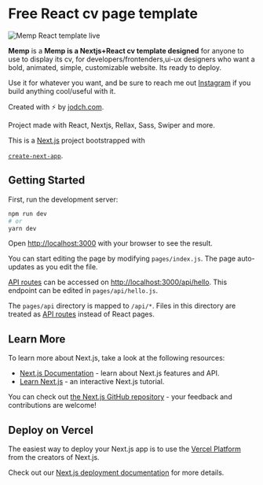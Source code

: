 
# Free React cv page template

![Memp React template live](https://jodch.com)

**Memp** is a **Memp is a Nextjs+React cv template designed**  for anyone to use to display its cv, for developers/frontenders,ui-ux designers who want a bold, animated, simple, customizable website. Its ready to deploy.

Use it for whatever you want, and be sure to reach me out  [Instagram](https://instagram.com/jod.ch) if you build anything cool/useful with it.

Created with ⚡ by [jodch.com](https://jodch.com).

Project made with React, Nextjs, Rellax, Sass, Swiper and more.

This is a [Next.js](https://nextjs.org/) project bootstrapped with 

[`create-next-app`](https://github.com/vercel/next.js/tree/canary/packages/create-next-app).

## Getting Started

First, run the development server:

```bash
npm run dev
# or
yarn dev
```

Open [http://localhost:3000](http://localhost:3000) with your browser to see the result.

You can start editing the page by modifying `pages/index.js`. The page auto-updates as you edit the file.

[API routes](https://nextjs.org/docs/api-routes/introduction) can be accessed on [http://localhost:3000/api/hello](http://localhost:3000/api/hello). This endpoint can be edited in `pages/api/hello.js`.

The `pages/api` directory is mapped to `/api/*`. Files in this directory are treated as [API routes](https://nextjs.org/docs/api-routes/introduction) instead of React pages.

## Learn More

To learn more about Next.js, take a look at the following resources:

- [Next.js Documentation](https://nextjs.org/docs) - learn about Next.js features and API.
- [Learn Next.js](https://nextjs.org/learn) - an interactive Next.js tutorial.

You can check out [the Next.js GitHub repository](https://github.com/vercel/next.js/) - your feedback and contributions are welcome!

## Deploy on Vercel

The easiest way to deploy your Next.js app is to use the [Vercel Platform](https://vercel.com/import?utm_medium=default-template&filter=next.js&utm_source=create-next-app&utm_campaign=create-next-app-readme) from the creators of Next.js.

Check out our [Next.js deployment documentation](https://nextjs.org/docs/deployment) for more details.
